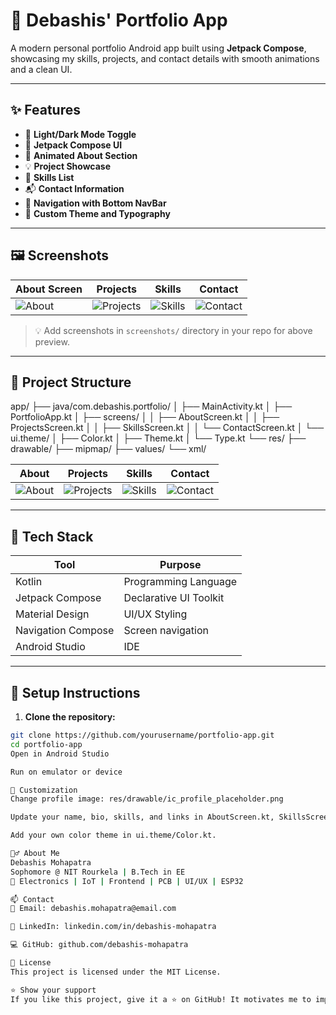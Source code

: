 # 📱 Debashis' Portfolio App

A modern personal portfolio Android app built using **Jetpack Compose**, showcasing my skills, projects, and contact details with smooth animations and a clean UI.

---

## ✨ Features

- 🔄 **Light/Dark Mode Toggle**
- 🎨 **Jetpack Compose UI**
- 🧾 **Animated About Section**
- 💡 **Project Showcase**
- 🧠 **Skills List**
- 📬 **Contact Information**
- 🚀 **Navigation with Bottom NavBar**
- 💅 **Custom Theme and Typography**

---

## 🖼️ Screenshots

| About Screen | Projects | Skills | Contact |
|--------------|----------|--------|---------|
| ![About](screenshots/about.png) | ![Projects](screenshots/projects.png) | ![Skills](screenshots/skills.png) | ![Contact](screenshots/contact.png) |

> 💡 Add screenshots in `screenshots/` directory in your repo for above preview.

---

## 📂 Project Structure

app/
├── java/com.debashis.portfolio/
│ ├── MainActivity.kt
│ ├── PortfolioApp.kt
│ ├── screens/
│ │ ├── AboutScreen.kt
│ │ ├── ProjectsScreen.kt
│ │ ├── SkillsScreen.kt
│ │ └── ContactScreen.kt
│ └── ui.theme/
│ ├── Color.kt
│ ├── Theme.kt
│ └── Type.kt
└── res/
├── drawable/
├── mipmap/
├── values/
└── xml/

| About | Projects | Skills | Contact |
|-------|----------|--------|---------|
| ![About](screenshots/about.png) | ![Projects](screenshots/projects.png) | ![Skills](screenshots/skills.png) | ![Contact](screenshots/contact.png) |

---

## 🧰 Tech Stack

| Tool               | Purpose                         |
|--------------------|---------------------------------|
| Kotlin             | Programming Language            |
| Jetpack Compose    | Declarative UI Toolkit          |
| Material Design    | UI/UX Styling                   |
| Navigation Compose | Screen navigation               |
| Android Studio     | IDE                             |

---

## 🔧 Setup Instructions

1. **Clone the repository:**

```bash
git clone https://github.com/yourusername/portfolio-app.git
cd portfolio-app
Open in Android Studio

Run on emulator or device

📌 Customization
Change profile image: res/drawable/ic_profile_placeholder.png

Update your name, bio, skills, and links in AboutScreen.kt, SkillsScreen.kt, ProjectsScreen.kt, and ContactScreen.kt.

Add your own color theme in ui.theme/Color.kt.

🙋‍♂️ About Me
Debashis Mohapatra
Sophomore @ NIT Rourkela | B.Tech in EE
🔧 Electronics | IoT | Frontend | PCB | UI/UX | ESP32

📫 Contact
📧 Email: debashis.mohapatra@email.com

💼 LinkedIn: linkedin.com/in/debashis-mohapatra

💻 GitHub: github.com/debashis-mohapatra

🪪 License
This project is licensed under the MIT License.

⭐️ Show your support
If you like this project, give it a ⭐ on GitHub! It motivates me to improve and build more cool stuff.
